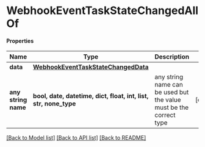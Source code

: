 # WebhookEventTaskStateChangedAllOf

#### Properties
Name | Type | Description | Notes
------------ | ------------- | ------------- | -------------
**data** | [**WebhookEventTaskStateChangedData**](WebhookEventTaskStateChangedData.md) |  | 
**any string name** | **bool, date, datetime, dict, float, int, list, str, none_type** | any string name can be used but the value must be the correct type | [optional]

[[Back to Model list]](../README.md#documentation-for-models) [[Back to API list]](../README.md#documentation-for-api-endpoints) [[Back to README]](../README.md)

